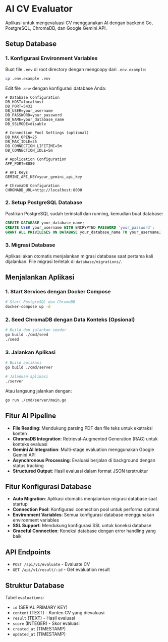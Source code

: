 # AI CV Evaluator

Aplikasi untuk mengevaluasi CV menggunakan AI dengan backend Go, PostgreSQL, ChromaDB, dan Google Gemini API.

## Setup Database

### 1. Konfigurasi Environment Variables

Buat file `.env` di root directory dengan mengcopy dari `.env.example`:

```bash
cp .env.example .env
```

Edit file `.env` dengan konfigurasi database Anda:

```env
# Database Configuration
DB_HOST=localhost
DB_PORT=5432
DB_USER=your_username
DB_PASSWORD=your_password
DB_NAME=your_database_name
DB_SSLMODE=disable

# Connection Pool Settings (optional)
DB_MAX_OPEN=25
DB_MAX_IDLE=25
DB_CONNECTION_LIFETIME=5m
DB_CONNECTION_IDLE=5m

# Application Configuration
APP_PORT=8080

# API Keys
GEMINI_API_KEY=your_gemini_api_key

# ChromaDB Configuration
CHROMADB_URL=http://localhost:8000
```

### 2. Setup PostgreSQL Database

Pastikan PostgreSQL sudah terinstall dan running, kemudian buat database:

```sql
CREATE DATABASE your_database_name;
CREATE USER your_username WITH ENCRYPTED PASSWORD 'your_password';
GRANT ALL PRIVILEGES ON DATABASE your_database_name TO your_username;
```

### 3. Migrasi Database

Aplikasi akan otomatis menjalankan migrasi database saat pertama kali dijalankan. File migrasi terletak di `database/migrations/`.

## Menjalankan Aplikasi

### 1. Start Services dengan Docker Compose

```bash
# Start PostgreSQL dan ChromaDB
docker-compose up -d
```

### 2. Seed ChromaDB dengan Data Konteks (Opsional)

```bash
# Build dan jalankan seeder
go build ./cmd/seed
./seed
```

### 3. Jalankan Aplikasi

```bash
# Build aplikasi
go build ./cmd/server

# Jalankan aplikasi
./server
```

Atau langsung jalankan dengan:

```bash
go run ./cmd/server/main.go
```

## Fitur AI Pipeline

- **File Reading**: Mendukung parsing PDF dan file teks untuk ekstraksi konten
- **ChromaDB Integration**: Retrieval-Augmented Generation (RAG) untuk konteks evaluasi
- **Gemini AI Integration**: Multi-stage evaluation menggunakan Google Gemini API
- **Asynchronous Processing**: Evaluasi berjalan di background dengan status tracking
- **Structured Output**: Hasil evaluasi dalam format JSON terstruktur

## Fitur Konfigurasi Database

- **Auto Migration**: Aplikasi otomatis menjalankan migrasi database saat startup
- **Connection Pool**: Konfigurasi connection pool untuk performa optimal
- **Environment Variables**: Semua konfigurasi database menggunakan environment variables
- **SSL Support**: Mendukung konfigurasi SSL untuk koneksi database
- **Graceful Connection**: Koneksi database dengan error handling yang baik

## API Endpoints

- `POST /api/v1/evaluate` - Evaluate CV
- `GET /api/v1/result/:id` - Get evaluation result

## Struktur Database

Tabel `evaluations`:
- `id` (SERIAL PRIMARY KEY)
- `content` (TEXT) - Konten CV yang dievaluasi  
- `result` (TEXT) - Hasil evaluasi
- `score` (INTEGER) - Skor evaluasi
- `created_at` (TIMESTAMP)
- `updated_at` (TIMESTAMP)
